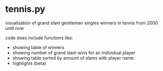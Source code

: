 # tennis.py

visualisation of grand slam gentlemen singles winners in tennis from 2000 until now

code does include functions like:
- showing table of winners
- showing number of grand slam wins for an individual player
- showing table sorted by amount of slams with player name
- highlights (beta)